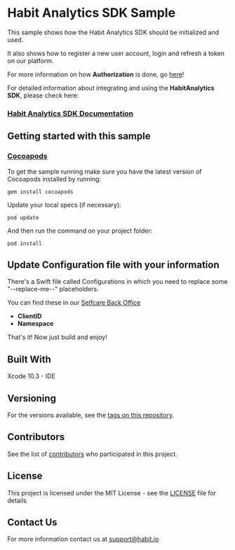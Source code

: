 # **Habit Analytics SDK Sample**


This sample shows how the Habit Analytics SDK should be initialized and used. 

It also shows how to register a new user account, login and refresh a token on our platform.

For more information on how **Authorization** is done, go [here](https://github.com/habitio/habit-analytics-ios-sdk/blob/master/Authorization.md)!

For detailed information about integrating and using the **HabitAnalytics SDK**, please check here:

###  [Habit Analytics SDK Documentation](https://github.com/habitio/habit-analytics-ios-sdk/blob/master/README.md) 

## Getting started with this sample

### **[Cocoapods](https://cocoapods.org)**

To get the sample running make sure you have the latest version of Cocoapods installed by running:

```
gem install cocoapods
```

Update your local specs (if necessary):
```
pod update
```


And then run the command on your project folder:
```
pod install
```

## Update Configuration file with your information

There's a Swift file called Configurations in which you need to replace some "--replace-me--" placeholders. 

 You can find these in our [Selfcare Back Office](https://selfcare.habit.io)
* **ClientID**  
* **Namespace** 

That's it! Now just build and enjoy!

## Built With

Xcode 10.3 - IDE

## Versioning

For the versions available, see the [tags on this repository](https://github.com/habitio/habit-ios-sdk-sample/tags). 

## Contributors

See the list of [contributors](https://github.com/habitio/habit-ios-sdk-sample/contributors) who participated in this project.

## License

This project is licensed under the MIT License - see the [LICENSE](LICENSE) file for details

## Contact Us

For more information contact us at support@habit.io  


